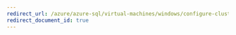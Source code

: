 ```yaml
---
redirect_url: /azure/azure-sql/virtual-machines/windows/configure-clusterless-workgroup-availability-group
redirect_document_id: true
---
```

